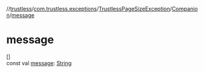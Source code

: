 //[trustless](../../../../index.md)/[com.trustless.exceptions](../../index.md)/[TrustlessPageSizeException](../index.md)/[Companion](index.md)/[message](message.md)

# message

[]\
const val [message](message.md): [String](https://kotlinlang.org/api/latest/jvm/stdlib/kotlin/-string/index.html)
